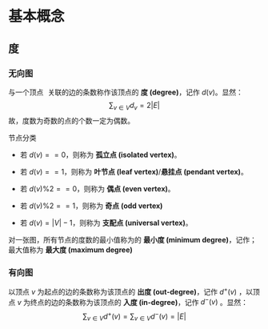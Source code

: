 # 基本概念

## 度

### 无向图

与一个顶点 ![v](data:image/gif;base64,R0lGODlhAQABAIAAAAAAAP///yH5BAEAAAAALAAAAAABAAEAAAIBRAA7) 关联的边的条数称作该顶点的 **度 (degree)**，记作 $d(v)$。显然：
$$
\sum_{v \in V} {d_v} = 2 |{E}|
$$
故，度数为奇数的点的个数一定为偶数。



节点分类

- 若 $d(v) == 0$，则称为 **孤立点 (isolated vertex)**。

- 若 $d(v) == 1$，则称为 **叶节点 (leaf vertex)**/**悬挂点 (pendant vertex)**。

- 若 $d(v) \% 2 == 0$，则称为 **偶点 (even vertex)**。

- 若 $d(v) \% 2 == 1$，则称为 **奇点 (odd vertex)**

- 若 $d(v) = |V| - 1$，则称为 **支配点 (universal vertex)**。

对一张图，所有节点的度数的最小值称为的 **最小度 (minimum degree)**，记作；最大值称为 **最大度 (maximum degree)**



### 有向图

以顶点 $v$ 为起点的边的条数称为该顶点的 **出度 (out-degree)**，记作 $d^{+}{(v)}$ ，以顶点 $v$ 为终点的边的条数称为该顶点的 **入度 (in-degree)**，记作 $d^{-}{(v)}$ 。显然：
$$
\sum_{v \in V}{d^+{(v)}} = \sum_{v \in V}{d^-{(v)}} = |E|
$$




